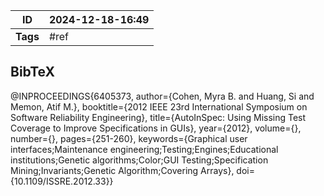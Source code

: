 | ID       | 2024-12-18-16:49 |
| -------- | ----------------- |
| **Tags** | #ref              |

## BibTeX

@INPROCEEDINGS{6405373,
  author={Cohen, Myra B. and Huang, Si and Memon, Atif M.},
  booktitle={2012 IEEE 23rd International Symposium on Software Reliability Engineering}, 
  title={AutoInSpec: Using Missing Test Coverage to Improve Specifications in GUIs}, 
  year={2012},
  volume={},
  number={},
  pages={251-260},
  keywords={Graphical user interfaces;Maintenance engineering;Testing;Engines;Educational institutions;Genetic algorithms;Color;GUI Testing;Specification Mining;Invariants;Genetic Algorithm;Covering Arrays},
  doi={10.1109/ISSRE.2012.33}}
